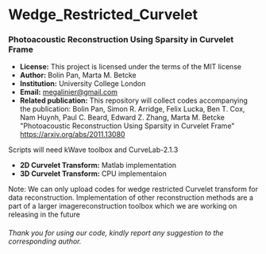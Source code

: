 # Wedge_Restricted_Curvelet

### **Photoacoustic Reconstruction Using Sparsity in Curvelet Frame**

- **License:** This project is licensed under the terms of the MIT license
- **Author:** Bolin Pan, Marta M. Betcke
- **Institution:** University College London
- **Email:** megalinier@gmail.com
- **Related publication:** This repository will collect codes accompanying the publication: Bolin Pan, Simon R. Arridge, Felix Lucka, Ben T. Cox, Nam Huynh, Paul C. Beard, Edward Z. Zhang, Marta M. Betcke "Photoacoustic Reconstruction Using Sparsity in Curvelet Frame" https://arxiv.org/abs/2011.13080

Scripts will need kWave toolbox and CurveLab-2.1.3
- **2D Curvelet Transform:** Matlab implementation
- **3D Curvelet Transform:** CPU implementaion


Note: We can only upload codes for wedge restricted Curvelet transform for data reconstruction. Implementation of other reconstruction methods are a part of a larger imagereconstruction toolbox which we are working on releasing in the future

###### Thank you for using our code, kindly report any suggestion to the corresponding author.
